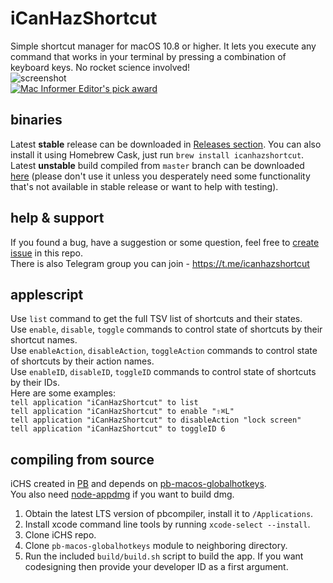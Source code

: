 # iCanHazShortcut
Simple shortcut manager for macOS 10.8 or higher. It lets you execute any command that works in your terminal by pressing a combination of keyboard keys. No rocket science involved!  
![screenshot](https://d7.wtf/SchesisDodecaneCunarder.png)  
[![Mac Informer Editor's pick award](https://img.informer.com/awards/mi-award-epick4.png)](https:////macdownload.informer.com/icanhazshortcut/)  

## binaries
Latest **stable** release can be downloaded in [Releases section](https://github.com/deseven/icanhazshortcut/releases). You can also install it using Homebrew Cask, just run `brew install icanhazshortcut`.  
Latest **unstable** build compiled from `master` branch can be downloaded [here](https://d7.wtf/s/ichs-dev.zip) (please don't use it unless you desperately need some functionality that's not available in stable release or want to help with testing).

## help & support
If you found a bug, have a suggestion or some question, feel free to [create issue](https://github.com/deseven/icanhazshortcut/issues/new) in this repo.  
There is also Telegram group you can join - https://t.me/icanhazshortcut

## applescript
Use `list` command to get the full TSV list of shortcuts and their states.  
Use `enable`, `disable`, `toggle` commands to control state of shortcuts by their shortcut names.  
Use `enableAction`, `disableAction`, `toggleAction` commands to control state of shortcuts by their action names.  
Use `enableID`,  `disableID`, `toggleID` commands to control state of shortcuts by their IDs.  
Here are some examples:  
`tell application "iCanHazShortcut" to list`  
`tell application "iCanHazShortcut" to enable "⇧⌘L"`  
`tell application "iCanHazShortcut" to disableAction "lock screen"`  
`tell application "iCanHazShortcut" to toggleID 6`  

## compiling from source
iCHS created in [PB](http://purebasic.com) and depends on [pb-macos-globalhotkeys](https://github.com/deseven/pb-macos-globalhotkeys).  
You also need [node-appdmg](https://github.com/LinusU/node-appdmg) if you want to build dmg.  
1. Obtain the latest LTS version of pbcompiler, install it to ```/Applications```.  
2. Install xcode command line tools by running ```xcode-select --install```.  
3. Clone iCHS repo.  
4. Clone ```pb-macos-globalhotkeys``` module to neighboring directory.  
5. Run the included ```build/build.sh``` script to build the app. If you want codesigning then provide your developer ID as a first argument.  
